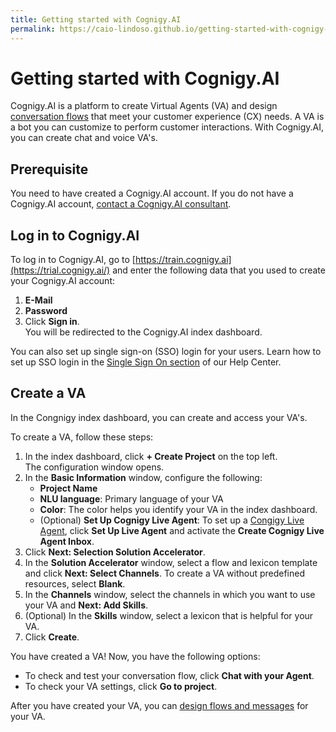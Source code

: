 ```yaml
---
title: Getting started with Cognigy.AI
permalink: https://caio-lindoso.github.io/getting-started-with-cognigy-ai-1
---
```


# Getting started with Cognigy.AI

Cognigy.AI is a platform to create Virtual Agents (VA) and design [conversation flows](https://support.cognigy.com/hc/en-us/articles/360014524180-Design-a-Flow-and-add-a-Message) that meet your customer experience (CX) needs. A VA is a bot you can customize to perform customer interactions. With Cognigy.AI, you can create chat and voice VA's.

## Prerequisite <a name="prerequisite"></a>

You need to have created a Cognigy.AI account. If you do not have a Cognigy.AI account, [contact a Cognigy.AI consultant](https://www.cognigy.com/contact-us). <!-- What would be the correct process to get a Cognigy.AI account? For reference I'm using the contact us link, but I imagine the right way would be different. -->

## Log in to Cognigy.AI <a name="log-in-to-cofnigy-ai"></a>

To log in to Cognigy.AI, go to [https://train.cognigy.ai](https://trial.cognigy.ai/) and enter the following data that you used to create your Cognigy.AI account: <!-- I imagine this link is just for trials, so there's probably another URL to log in to the platform. Also, how do people log in for the first time? Do they get an invitation email? What are restriction due to access rights? These points might need to be clarified for the first log in. -->

1. **E-Mail**
2. **Password** 
3. Click **Sign in**.  
    You will be redirected to the Cognigy.AI index dashboard.

You can also set up single sign-on (SSO) login for your users. Learn how to set up SSO login in the [Single Sign On section](https://support.cognigy.com/hc/en-us/categories/360002716460-How-to-s-Tutorials) of our Help Center.

## Create a VA <a name="create-a-project"></a> <!-- Why is this button called create project if it triggers a processe to create a VA? Are there other objects to create inside a project or can you create different VA's inside one project -->

In the Congnigy index dashboard, you can create and access your VA's.

To create a VA, follow these steps:

1. In the index dashboard, click **+ Create Project** on the top left.  
    The configuration window opens.
2. In the **Basic Information** window, configure the following:
    - **Project Name**
    - **NLU language**: Primary language of your VA
    - **Color**: The color helps you identify your VA in the index dashboard.
    - (Optional) **Set Up Cognigy Live Agent**: To set up a [Congigy Live Agent](https://docs.cognigy.com/live-agent/tools/odata-endpoint/), click **Set Up Live Agent** and activate the **Create Cognigy Live Agent Inbox**. <!-- Are there any repercussions in setting it up from the get-go? Are there any prerequisites or any data needed for this? -->
3. Click **Next: Selection Solution Accelerator**.
4. In the **Solution Accelerator** window, select a flow and lexicon template and click **Next: Select Channels**. To create a VA without predefined resources, select **Blank**.
5. In the **Channels** window, select the channels in which you want to use your VA and **Next: Add Skills**.
6. (Optional) In the **Skills** window, select a lexicon that is helpful for your VA.
7. Click **Create**.

<!-- Why do all the buttons include "Next" and the name of the section that is repeated on the left side? Isn't this somewhat redundant? -->

You have created a VA! Now, you have the following options: <!-- Why do we give the user two options in the UI? Isn't this confusing? Is testing the VA directly after setting it up useful or is it better to keep configuring and improving it before really testing it? What is the benefit of people testing it directly after creating it? -->

- To check and test your conversation flow, click **Chat with your Agent**.
- To check your VA settings, click **Go to project**.

After you have created your VA, you can [design flows and messages](https://support.cognigy.com/hc/en-us/articles/360014524180-Design-a-Flow-and-add-a-Message) for your VA. <!-- What would be the best next step here? Setting up integrations, adding customized lexicons, maybe give various options depending on the use case? -->
